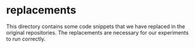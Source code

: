 # replacements

This directory contains some code snippets that we have replaced in the original repositories. The replacements are necessary for our experiments to run correctly.
